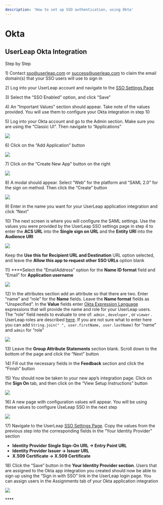 ```yaml
---
description: 'How to set up SSO authentication, using Okta'
---
```


# Okta

## UserLeap Okta Integration

Step by Step 

1\) Contact [sso@userleap.com](mailto:sso@userleap.com) or success@userleap.com to claim the email domain\(s\) that your SSO users will use to sign in

2\) Log into your UserLeap account and navigate to the [SSO Settings Page](https://app.userleap.com/settings/sso)

3\) Select the “SSO Enabled” option, and click “Save”

4\) An “Important Values” section should appear.  Take note of the values provided.  You will use them to configure your Okta integration in step 10

5\) Log into your Okta account and go to the Admin section.  Make sure you are using the “Classic UI”.  Then navigate to “Applications”

![](https://lh3.googleusercontent.com/jslJQ2pfeI1rJqomZusYDHL9dvvxe13fvLwRc7nG0EP58Xenri2vg4EEedZRTQFHcvKxHseMH7YxMJhCNctBQLidMF7VrjOMvT2MIjcvt8jBwT38JRJt1bbc3rzbFYVE2Rnl0iiS)

6\) Click on the “Add Application” button

![](https://lh6.googleusercontent.com/ppxa0JK8v9ikzl1ec1kXtRSyifU449y_CueAhn6yfR5UUYgluqSmuas3bQRzYN5gRRttLimn0Sq-YESbA7fTtneY5KfAwChbIPy9j_GKJn3fAcuFCH7hEZhulrjFliY-fLmiivgC)

7\) Click on the “Create New App” button on the right

![](https://lh5.googleusercontent.com/15cfgkXb47RAUWLWClUa9XGeFUzpVMlomqdUCWma8Ver6IQp39krpnn9I2ztDYzVRXh7MFODDs3_wtnMGJKCSB3jMJOyKXROtAGsnXuJw5BtK3xKIL_E9d1mIsDqd8dTDoEPDZIx)

8\) A modal should appear.  Select “Web” for the platform and “SAML 2.0” for the sign on method.  Then click the “Create” button

![](https://lh4.googleusercontent.com/Gzz3MqbkESPVm8TY_Sw--57D5aJ26JIcgNk8HVlVp6iQBhq2-YXP8rGQv-lOHUvxdkbpVpu61moEBzH58lw0KQZERjp7-dZ6SBy98tfN7omuQvEV2FYiPzcvYPlYinZFMWaEZb_G)

9\) Enter in the name you want for your UserLeap application integration and click “Next”

10\) The next screen is where you will configure the SAML settings.  Use the values you were provided by the UserLeap SSO settings page in step 4 to enter the **ACS URL** into the **Single sign on URL** and the **Entity URI** into the **Audience URI**

![](https://lh6.googleusercontent.com/QCKdbHkMDz7dUgb4TiKpn4tI9QlfW_vcswRUlBh3VZvrXzWolARukBB8QndfhRfrU8a_yW7Nx-snMEcZkN4wRVZhGKctaWcgyJdRH_MfJTuvBCpnWS-iBp_cj_uEeolRkoFNMPlK)

Keep the **Use this for Recipient URL and Destination** URL option selected, and leave the **Allow this app to request other SSO URLs** option blank

11\) ****Select the “EmailAddress” option for the **Name ID format** field and “Email” for **Application username**

![](https://lh5.googleusercontent.com/ST6zePvXisDMtHYsIFuI4tlIK1t7_aB9yK67cUALQiWhjGmGJVP9imux0Kh76trsWQRz11KXCVi7O9JDysn7dIA4tJH9egJslM5ow2ljdkmpr0mHk_qkm0V1QiK6AtglqOM5ZMh2)

12\) In the attributes section add an attribute so that there are two.  Enter “name” and “role” for the **Name** fields.  Leave the **Name format** fields as “Unspecified”.  In the **Value** fields enter [Okta Expression Language](https://developer.okta.com/docs/reference/okta-expression-language/) expressions that will provide the name and role for your UserLeap users.  The “role” field needs to evaluate to one of:  `admin` ,  `developer` ,  or  `viewer` . UserLeap roles are described [here](../product-workflows/account-creation-and-login.md). If you are not sure what to enter here you can add  `String.join(" ", user.firstName, user.lastName)` for “name” and  `admin`  for “role”

![](https://lh5.googleusercontent.com/3s6peu4ORVCCLDIn7ogmUIruDYDtyQX_HMrEzEac7aUKSNURQp001kH6vgPFrzXqdAuZ8j3mnA0EPg5Oar5IZFJt9ZuLh-6Mxi6Bg-_USUHwdkWBuCbjDbcTheuTd5n85-bRUmWo)

13\) Leave the **Group Attribute Statements** section blank. Scroll down to the bottom of the page and click the “Next” button

14\) Fill out the necessary fields in the **Feedback** section and click the “Finish” button

15\) You should now be taken to your new app’s integration page.  Click on the **Sign On** tab, and then click on the “View Setup Instructions” button

![](https://lh5.googleusercontent.com/vV07kjLCzI59IrJ-YxjzE9KhE--sEQIpLR8QvZjM3wxL82Y_EAfPlWBIiZ9HCeYBpVYEF2Pg7op0RNjRzVgFsXW4YATLdsZ7aZLo-YctifbZHm92R0R8vyrDGMFPA3OtrkUhldmq)

16\) A new page with configuration values will appear.  You will be using these values to configure UseLeap SSO in the next step

![](https://lh5.googleusercontent.com/CsThP1cVzRF1lVkyjXrLdESX-RE_PX8DHU-zKwdnouRRwPCkrCEeiw1Vp77pP1lmADcW55lUBA09LCcBVqmeux3uCUyZzGC1nfYsj9n-MiGkJFpCowfrAvCpmB1AlhGvSwxoqpZ-)

17\) Navigate to the UserLeap [SSO Settings Page](https://app.userleap.com/settings/sso).  Copy the values from the previous step into the corresponding fields in the “Your Identity Provider” section

* **Identity Provider Single Sign-On URL → Entry Point URL**
* **Identity Provider Issuer → Issuer URL**
* **X.509 Certificate → X.509 Certificate**

18\) Click the “Save” button in the **Your Identity Provider section**. Users that are assigned to the Okta app integration you created should now be able to sign up using the “Sign in with SSO” link in the UserLeap login page.  You can assign users in the Assignments tab of your Okta application integration

![](https://lh6.googleusercontent.com/SU_1DSygYIjDMQ5CqJ6sKfOR_aqIOnwHmZI5M9gMGTDmOG_6JSjVd6IzwKBYTS2HTkaDzS620C-Ok6p1OxowLbllDFwHkEhYRw9JDC_jF42HBDGR-xaMXh_9Z6eHeYZWMRO8ts0Z)

\*\*\*\*

